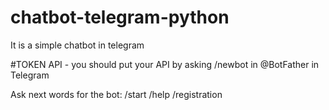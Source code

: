 # chatbot-telegram-python

It is a simple chatbot in telegram

#TOKEN API - you should put your API by asking /newbot in @BotFather in Telegram


Ask next words for the bot:
/start
/help
/registration

